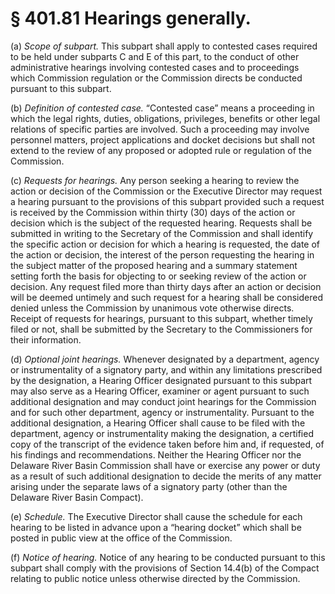 # § 401.81   Hearings generally.

(a) *Scope of subpart.* This subpart shall apply to contested cases required to be held under subparts C and E of this part, to the conduct of other administrative hearings involving contested cases and to proceedings which Commission regulation or the Commission directs be conducted pursuant to this subpart.


(b) *Definition of contested case.* “Contested case” means a proceeding in which the legal rights, duties, obligations, privileges, benefits or other legal relations of specific parties are involved. Such a proceeding may involve personnel matters, project applications and docket decisions but shall not extend to the review of any proposed or adopted rule or regulation of the Commission.


(c) *Requests for hearings.* Any person seeking a hearing to review the action or decision of the Commission or the Executive Director may request a hearing pursuant to the provisions of this subpart provided such a request is received by the Commission within thirty (30) days of the action or decision which is the subject of the requested hearing. Requests shall be submitted in writing to the Secretary of the Commission and shall identify the specific action or decision for which a hearing is requested, the date of the action or decision, the interest of the person requesting the hearing in the subject matter of the proposed hearing and a summary statement setting forth the basis for objecting to or seeking review of the action or decision. Any request filed more than thirty days after an action or decision will be deemed untimely and such request for a hearing shall be considered denied unless the Commission by unanimous vote otherwise directs. Receipt of requests for hearings, pursuant to this subpart, whether timely filed or not, shall be submitted by the Secretary to the Commissioners for their information.


(d) *Optional joint hearings.* Whenever designated by a department, agency or instrumentality of a signatory party, and within any limitations prescribed by the designation, a Hearing Officer designated pursuant to this subpart may also serve as a Hearing Officer, examiner or agent pursuant to such additional designation and may conduct joint hearings for the Commission and for such other department, agency or instrumentality. Pursuant to the additional designation, a Hearing Officer shall cause to be filed with the department, agency or instrumentality making the designation, a certified copy of the transcript of the evidence taken before him and, if requested, of his findings and recommendations. Neither the Hearing Officer nor the Delaware River Basin Commission shall have or exercise any power or duty as a result of such additional designation to decide the merits of any matter arising under the separate laws of a signatory party (other than the Delaware River Basin Compact).


(e) *Schedule.* The Executive Director shall cause the schedule for each hearing to be listed in advance upon a “hearing docket” which shall be posted in public view at the office of the Commission.


(f) *Notice of hearing.* Notice of any hearing to be conducted pursuant to this subpart shall comply with the provisions of Section 14.4(b) of the Compact relating to public notice unless otherwise directed by the Commission.




